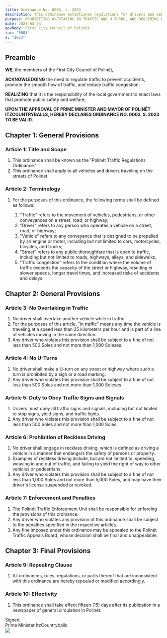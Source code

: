 ```yaml
---
title: Ordinance No. 0003, s. 2023
description: This ordinance establishes regulations for drivers and vehicles traveling on the streets of Polinét, including restrictions on overtaking in traffic and U-turns, as well as requirements to obey traffic signs and signals.
purpose: PROHIBITING OVERTAKING IN TRAFFIC AND U-TURNS, AND REQUIRING DRIVERS TO OBEY TRAFFIC SIGNS AND SIGNALS TO ENSURE THE SAFETY AND CONVENIENCE OF ALL ROAD USERS IN POLINÉT.
date: 2023-03-23
govbody: First City Council of Polinét
rac: "0003"
s: "2023"
---
```


## Preamble
<p>
<b><span class="text-3xl font-bold">W</span>E</b>, the members of the First City Council of Polinét,

**ACKNOWLEDGING** the need to regulate traffic to prevent accidents, promote the smooth flow of traffic, and reduce traffic congestion;

**REALIZING** that it is the responsibility of the local government to enact laws that promote public safety and welfare;

**UPON THE APPROVAL OF PRIME MINISTER AND MAYOR OF POLINÉT ITZCOUNTRYBALLS, HEREBY DECLARES ORDINANCE NO. 0003, S. 2023 TO BE VALID.**

## Chapter 1: General Provisions

### Article 1: Title and Scope
<ol class="numeral">
    <li>This ordinance shall be known as the "Polinét Traffic Regulations Ordinance."</li>
    <li>This ordinance shall apply to all vehicles and drivers traveling on the streets of Polinét.</li>
</ol>

### Article 2: Terminology
<ol class="numeral">
    <li>For the purposes of this ordinance, the following terms shall be defined as follows:</li>
    <ol class="alpha list-inside">
        <li>"Traffic" refers to the movement of vehicles, pedestrians, or other conveyances on a street, road, or highway;</li>
        <li>"Driver" refers to any person who operates a vehicle on a street, road, or highway;</li>
        <li>"Vehicle" refers to any conveyance that is designed to be propelled by an engine or motor, including but not limited to cars, motorcycles, bicycles, and trucks;</li>
        <li>"Street" refers to any public thoroughfare that is open to traffic, including but not limited to roads, highways, alleys, and sidewalks;</li>
        <li>"Traffic congestion" refers to the condition where the volume of traffic exceeds the capacity of the street or highway, resulting in slower speeds, longer travel times, and increased risks of accidents and delays.</li>
    </ol>
</ol>

## Chapter 2: General Provisions

### Article 3: No Overtaking in Traffic
<ol class="numeral">
    <li>No driver shall overtake another vehicle while in traffic.</li>
    <li>For the purposes of this article, "in traffic" means any time the vehicle is traveling at a speed less than 25 kilometers per hour and is part of a line of vehicles moving in the same direction.</li>
    <li>Any driver who violates this provision shall be subject to a fine of not less than 500 Soles and not more than 1,000 Soleses.</li>
</ol>

### Article 4: No U-Turns
<ol class="numeral">
    <li>No driver shall make a U-turn on any street or highway where such a turn is prohibited by a sign or a road marking.</li>
    <li>Any driver who violates this provision shall be subject to a fine of not less than 500 Soles and not more than 1,000 Soleses.</li>
</ol>

### Article 5: Duty to Obey Traffic Signs and Signals
<ol class="numeral">
    <li>Drivers must obey all traffic signs and signals, including but not limited to stop signs, yield signs, and traffic lights.</li>
    <li>Any driver who violates this provision shall be subject to a fine of not less than 500 Soles and not more than 1,000 Soles.</li>
</ol>

### Article 6: Prohibition of Reckless Driving
<ol class="numeral">
    <li>No driver shall engage in reckless driving, which is defined as driving a vehicle in a manner that endangers the safety of persons or property.</li>
    <li>Examples of reckless driving include, but are not limited to, speeding, weaving in and out of traffic, and failing to yield the right of way to other vehicles or pedestrians.</li>
    <li>Any driver who violates this provision shall be subject to a fine of not less than 1,000 Soles and not more than 5,000 Soles, and may have their driver's license suspended or revoked.</li>
</ol>

### Article 7: Enforcement and Penalties
<ol class="numeral">
    <li>The Polinét Traffic Enforcement Unit shall be responsible for enforcing the provisions of this ordinance.</li>
    <li>Any driver who violates any provision of this ordinance shall be subject to the penalties specified in the respective articles.</li>
    <li>Any fine imposed under this ordinance may be appealed to the Polinét Traffic Appeals Board, whose decision shall be final and unappealable.</li>
</ol>

## Chapter 3: Final Provisions

### Article 9: Repealing Clause
<ol class="numeral">
    <li>All ordinances, rules, regulations, or parts thereof that are inconsistent with this ordinance are hereby repealed or modified accordingly.</li>
</ol>

### Article 10: Effectivity
<ol class="numeral">
    <li>This ordinance shall take effect fifteen (15) days after its publication in a newspaper of general circulation in Polinét.</li>
</ol>

<div class="grid text-right">
    Signed,
    <div class="block">
        Prime Minister ItzCountryballs<br>
        <img src="/assets/img/Itz-sig.png" class="h-12 w-auto float-right block">
    </div>
</div>